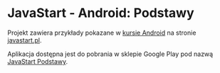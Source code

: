 JavaStart - Android: Podstawy
========================

Projekt zawiera przykłady pokazane w [kursie Android](http://javastart.pl/course/view.php?id=4 "Kurs Android") na stronie [javastart.pl](http://javastart.pl).

Aplikacja dostępna jest do pobrania w sklepie Google Play pod nazwą [JavaStart Podstawy](https://play.google.com/store/apps/details?id=pl.javastart.ap "JavaStart Podstawy").
